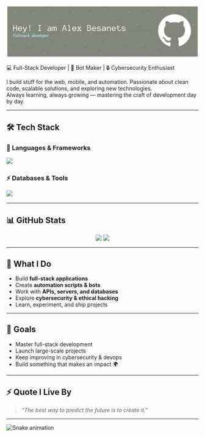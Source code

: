 ![Banner](./github-header-banner.png)

💻 Full-Stack Developer | 🤖 Bot Maker | 🔒 Cybersecurity Enthusiast  

I build stuff for the web, mobile, and automation. Passionate about clean code, scalable solutions, and exploring new technologies.  
Always learning, always growing — mastering the craft of development day by day.  

---

## 🛠️ Tech Stack  

### 🚀 Languages & Frameworks  
<p align="left">
  <img src="https://skillicons.dev/icons?i=js,ts,python,java,kotlin,react,nodejs,express,html,css,tailwind,androidstudio" />
</p>

### ⚡ Databases & Tools  
<p align="left">
  <img src="https://skillicons.dev/icons?i=mysql,postgres,mongodb,git,docker,linux,vscode" />
</p>

---

## 📊 GitHub Stats  
<p align="center">
  <img src="https://github-readme-stats.vercel.app/api?username=abesanets&show_icons=true&theme=tokyonight" height="180em"/>
  <img src="https://github-readme-stats.vercel.app/api/top-langs/?username=abesanets&layout=compact&theme=tokyonight" height="180em"/>
</p>

---

## 🚀 What I Do  
- Build **full-stack applications**  
- Create **automation scripts & bots**  
- Work with **APIs, servers, and databases**  
- Explore **cybersecurity & ethical hacking**  
- Learn, experiment, and ship projects  

---

## 🎯 Goals  
- Master full-stack development  
- Launch large-scale projects  
- Keep improving in cybersecurity & devops  
- Build something that makes an impact 🌍  

---

## ⚡ Quote I Live By  
> *“The best way to predict the future is to create it.”*  

---

![Snake animation](https://raw.githubusercontent.com/abesanets/abesanets/output/github-contribution-grid-snake.svg)

